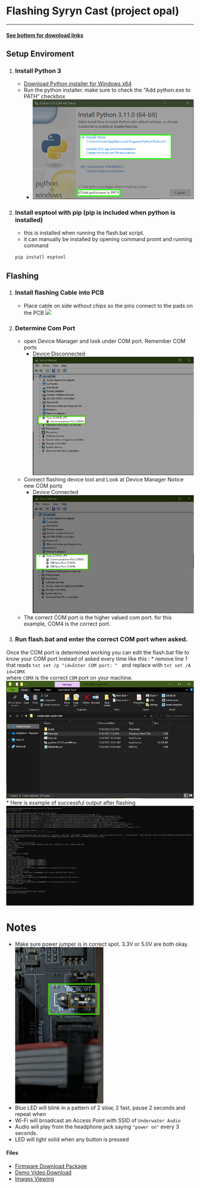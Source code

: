 # Flashing Syryn Cast (project opal)
---
#### [See bottom for download links](https://github.com/Ryan-Romig/opal-test-release/blob/main/docs/README.md#Files)
## Setup Enviroment
1. ### Install Python 3
    * [Download Python installer for Windows x64](https://www.python.org/ftp/python/3.11.0/python-3.11.0-amd64.exe)
    * Run the python installer. make sure to check the "Add python.exe to PATH" checkbox 
        * ![python_install](/docs/assets//python_install.PNG)

2. ### Install esptool with pip (pip is included when python is installed)
    * this is installed when running the flash.bat script. 
    * it can manually be installed by opening command promt and running command 
    ```cmd
    pip install esptool
## Flashing
1. ### Install flashing Cable into PCB
    * Place cable on side without chips so the pins connect to the pads on the PCB
        ![](/docs/assets/)
2. ### Determine Com Port
    * open Device Manager and look under COM port. Remember COM ports
        * Device Disconnected
        ![com_before](/docs/assets/com_before.PNG)
    * Connect flashing device tool and Look at Device Manager Notice new COM ports
        * Device Connected
        ![com_after](/docs/assets/com_after.PNG)
    * The correct COM port is the higher valued com port. for this example, COM4 is the correct port. 

3. ### Run flash.bat and enter the correct COM port when asked.
Once the COM port is determined working you can edit the flash.bat file to know your COM port instead of asked every time like this : 
    * remove line 1 that reads 
        ```txt
        set /p "id=Enter COM port: "
        ```
        and replace with 
        ```txt
        set /A id=COMX
        ```        
        where ```COMX``` is the correct ```COM``` port on your machine.
        ![flash.bat_example](/docs/assets/flash.PNG)
    * Here is example of successful output after flashing
    ![example](/docs/assets/example.PNG)

# Notes
* Make sure power jumper is in correct spot. 3.3V or 5.0V are both okay.
    ![jumper_image](/docs/assets/jumper_image.png)
* Blue LED will blink in a pattern of 2 slow, 2 fast, pause 2 seconds and repeat when
* Wi-Fi will broadcast an Access Point with SSID of ```Underwater Audio```
* Audio will play from the headphone jack saying ``"power on"`` every 3 seconds.  
* LED will light solid when any button is pressed

#### Files
* [Firmware Download Package](https://github.com/Ryan-Romig/opal-test-release/files/9954225/underwater-audio-test.zip)
* [Demo Video Download](https://github.com/Ryan-Romig/opal-test-release/releases/latest/DEMO.mp4)
* [Images Viewing](https://github.com/Ryan-Romig/opal-test-release/releases/latest)

